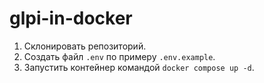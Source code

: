 # glpi-in-docker

1. Склонировать репозиторий.
2. Создать файл `.env` по примеру `.env.example`.
3. Запустить контейнер командой `docker compose up -d`.
